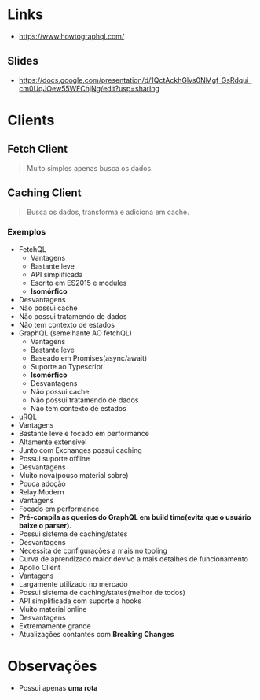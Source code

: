 # Links
- https://www.howtographql.com/
## Slides
- https://docs.google.com/presentation/d/1QctAckhGlvs0NMgf_GsRdqui_cm0UqJOew55WFChjNg/edit?usp=sharing
# Clients
## Fetch Client
> Muito simples apenas busca os dados.

## Caching Client
> Busca os dados, transforma e adiciona em cache.

### Exemplos
- FetchQL
  - Vantagens
   - Bastante leve
   - API simplificada
   - Escrito em ES2015 e modules
   - **Isomórfico**
 - Desvantagens
  - Não possui cache
  - Não possui tratamendo de dados
  - Não tem contexto de estados
- GraphQL (semelhante AO fetchQL)
  - Vantagens
   - Bastante leve
   - Baseado em Promises(async/await)
   - Suporte ao Typescript
   - **Isomórfico**
  - Desvantagens
   - Não possui cache
   - Não possui tratamendo de dados
   - Não tem contexto de estados
- uRQL
 - Vantagens
  - Bastante leve e focado em performance
  - Altamente extensível
  - Junto com Exchanges possui caching
  - Possui suporte offline
 - Desvantagens
  - Muito nova(pouso material sobre)
  - Pouca adoção
- Relay Modern
 - Vantagens
  - Focado em performance
  - **Pré-compila as queries do GraphQL em build time(evita que o usuário baixe o parser).**
  - Possui sistema de caching/states
 - Desvantagens
  - Necessita de configurações a mais no tooling
  - Curva de aprendizado maior devivo a mais detalhes de funcionamento
- Apollo Client
 - Vantagens
  - Largamente utilizado no mercado
  - Possui sistema de caching/states(melhor de todos)
  - API simplificada com suporte a hooks
  - Muito material online
 - Desvantagens
  - Extremamente grande
  - Atualizações contantes com **Breaking Changes**


# Observações
- Possui apenas **uma rota**
